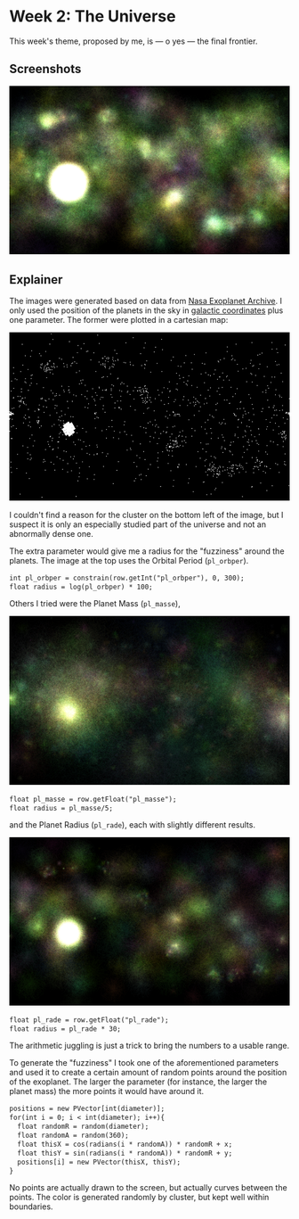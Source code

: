 # Week 2: The Universe

This week's theme, proposed by me, is — o yes — the final frontier.

## Screenshots

![](docs/2018-5-24-18-29-45-planets-orbit.png)

## Explainer

The images were generated based on data from [Nasa Exoplanet Archive](http://exoplanetarchive.ipac.caltech.edu). I only used the position of the planets in the sky in [galactic coordinates](https://en.wikipedia.org/wiki/Galactic_coordinate_system) plus one parameter. The former were plotted in a cartesian map:

![Position of known exoplanets in the sky](docs/2018-5-24-18-41-19-planets-positions.png)

I couldn't find a reason for the cluster on the bottom left of the image, but I suspect it is only an especially studied part of the universe and not an abnormally dense one.

The extra parameter would give me a radius for the "fuzziness" around the planets. The image at the top uses the Orbital Period (`pl_orbper`).

```processing
int pl_orbper = constrain(row.getInt("pl_orbper"), 0, 300);
float radius = log(pl_orbper) * 100;
```

Others I tried were the Planet Mass (`pl_masse`),

![](docs/2018-5-24-18-32-31-planets-mass.png)
```processing
float pl_masse = row.getFloat("pl_masse");
float radius = pl_masse/5;
```

and the Planet Radius (`pl_rade`), each with slightly different results.

![](docs/2018-5-24-18-33-59-planets-radius.png)

```processing
float pl_rade = row.getFloat("pl_rade");
float radius = pl_rade * 30;
```

The arithmetic juggling is just a trick to bring the numbers to a usable range.

To generate the "fuzziness" I took one of the aforementioned parameters and used it to create a certain amount of random points around the position of the exoplanet. The larger the parameter (for instance, the larger the planet mass) the more points it would have around it.

```processing
positions = new PVector[int(diameter)];
for(int i = 0; i < int(diameter); i++){
  float randomR = random(diameter);
  float randomA = random(360);
  float thisX = cos(radians(i * randomA)) * randomR + x;
  float thisY = sin(radians(i * randomA)) * randomR + y;
  positions[i] = new PVector(thisX, thisY);
}
```

No points are actually drawn to the screen, but actually curves between the points. The color is generated randomly by cluster, but kept well within boundaries.
